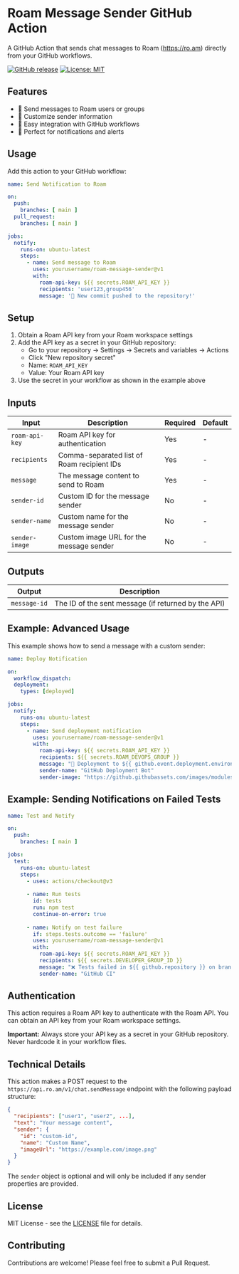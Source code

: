 # Roam Message Sender GitHub Action

A GitHub Action that sends chat messages to Roam (https://ro.am) directly from your GitHub workflows.

[![GitHub release](https://img.shields.io/github/release/yourusername/roam-message-sender.svg)](https://github.com/yourusername/roam-message-sender/releases)
[![License: MIT](https://img.shields.io/badge/License-MIT-yellow.svg)](https://opensource.org/licenses/MIT)

## Features

- 💬 Send messages to Roam users or groups
- 👤 Customize sender information
- 🚀 Easy integration with GitHub workflows
- 🔔 Perfect for notifications and alerts

## Usage

Add this action to your GitHub workflow:

```yaml
name: Send Notification to Roam

on:
  push:
    branches: [ main ]
  pull_request:
    branches: [ main ]

jobs:
  notify:
    runs-on: ubuntu-latest
    steps:
      - name: Send message to Roam
        uses: yourusername/roam-message-sender@v1
        with:
          roam-api-key: ${{ secrets.ROAM_API_KEY }}
          recipients: 'user123,group456'
          message: '🚀 New commit pushed to the repository!'
```

## Setup

1. Obtain a Roam API key from your Roam workspace settings
2. Add the API key as a secret in your GitHub repository:
   - Go to your repository → Settings → Secrets and variables → Actions
   - Click "New repository secret"
   - Name: `ROAM_API_KEY`
   - Value: Your Roam API key
3. Use the secret in your workflow as shown in the example above

## Inputs

| Input | Description | Required | Default |
|-------|-------------|----------|---------|
| `roam-api-key` | Roam API key for authentication | Yes | - |
| `recipients` | Comma-separated list of Roam recipient IDs | Yes | - |
| `message` | The message content to send to Roam | Yes | - |
| `sender-id` | Custom ID for the message sender | No | - |
| `sender-name` | Custom name for the message sender | No | - |
| `sender-image` | Custom image URL for the message sender | No | - |

## Outputs

| Output | Description |
|--------|-------------|
| `message-id` | The ID of the sent message (if returned by the API) |

## Example: Advanced Usage

This example shows how to send a message with a custom sender:

```yaml
name: Deploy Notification

on:
  workflow_dispatch:
  deployment:
    types: [deployed]

jobs:
  notify:
    runs-on: ubuntu-latest
    steps:
      - name: Send deployment notification
        uses: yourusername/roam-message-sender@v1
        with:
          roam-api-key: ${{ secrets.ROAM_API_KEY }}
          recipients: ${{ secrets.ROAM_DEVOPS_GROUP }}
          message: "🚀 Deployment to ${{ github.event.deployment.environment }} completed successfully!"
          sender-name: "GitHub Deployment Bot"
          sender-image: "https://github.githubassets.com/images/modules/logos_page/GitHub-Mark.png"
```

## Example: Sending Notifications on Failed Tests

```yaml
name: Test and Notify

on:
  push:
    branches: [ main ]

jobs:
  test:
    runs-on: ubuntu-latest
    steps:
      - uses: actions/checkout@v3
      
      - name: Run tests
        id: tests
        run: npm test
        continue-on-error: true
      
      - name: Notify on test failure
        if: steps.tests.outcome == 'failure'
        uses: yourusername/roam-message-sender@v1
        with:
          roam-api-key: ${{ secrets.ROAM_API_KEY }}
          recipients: ${{ secrets.DEVELOPER_GROUP_ID }}
          message: "❌ Tests failed in ${{ github.repository }} on branch ${{ github.ref_name }}!"
          sender-name: "GitHub CI"
```

## Authentication

This action requires a Roam API key to authenticate with the Roam API. You can obtain an API key from your Roam workspace settings.

**Important:** Always store your API key as a secret in your GitHub repository. Never hardcode it in your workflow files.

## Technical Details

This action makes a POST request to the `https://api.ro.am/v1/chat.sendMessage` endpoint with the following payload structure:

```json
{
  "recipients": ["user1", "user2", ...],
  "text": "Your message content",
  "sender": {
    "id": "custom-id",
    "name": "Custom Name",
    "imageUrl": "https://example.com/image.png"
  }
}
```

The `sender` object is optional and will only be included if any sender properties are provided.

## License

MIT License - see the [LICENSE](LICENSE) file for details.

## Contributing

Contributions are welcome! Please feel free to submit a Pull Request.
